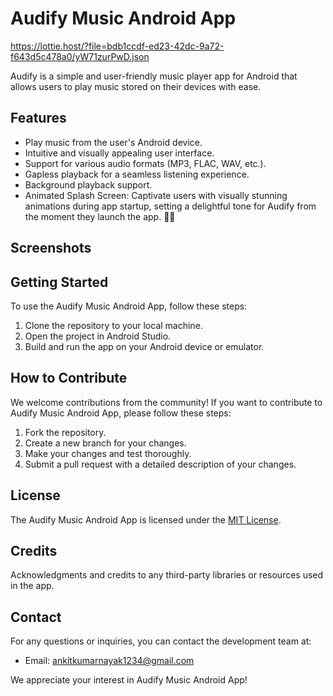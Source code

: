 # Audify Music Android App

https://lottie.host/?file=bdb1ccdf-ed23-42dc-9a72-f643d5c478a0/yW71zurPwD.json

Audify is a simple and user-friendly music player app for Android that allows users to play music stored on their devices with ease.

## Features

- Play music from the user's Android device.
- Intuitive and visually appealing user interface.
- Support for various audio formats (MP3, FLAC, WAV, etc.).
- Gapless playback for a seamless listening experience.
- Background playback support.
- Animated Splash Screen: Captivate users with visually stunning animations during app startup, setting a delightful tone for Audify from the moment they launch the app. 🎵✨

## Screenshots

<!-- Add some app screenshots here to give an overview of the app's UI -->

## Getting Started

To use the Audify Music Android App, follow these steps:

1. Clone the repository to your local machine.
2. Open the project in Android Studio.
3. Build and run the app on your Android device or emulator.

## How to Contribute

We welcome contributions from the community! If you want to contribute to Audify Music Android App, please follow these steps:

1. Fork the repository.
2. Create a new branch for your changes.
3. Make your changes and test thoroughly.
4. Submit a pull request with a detailed description of your changes.

## License

The Audify Music Android App is licensed under the [MIT License](LICENSE).

## Credits

Acknowledgments and credits to any third-party libraries or resources used in the app.

## Contact

For any questions or inquiries, you can contact the development team at:
- Email: ankitkumarnayak1234@gmail.com

We appreciate your interest in Audify Music Android App!


